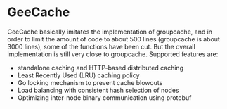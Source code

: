 # GeeCache
GeeCache basically imitates the implementation of groupcache, and in order to limit the amount of code to about 500 lines (groupcache is about 3000 lines), some of the functions have been cut. But the overall implementation is still very close to groupcache. Supported features are:
- standalone caching and HTTP-based distributed caching
- Least Recently Used (LRU) caching policy
- Go locking mechanism to prevent cache blowouts
- Load balancing with consistent hash selection of nodes
- Optimizing inter-node binary communication using protobuf
